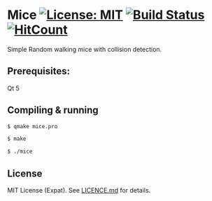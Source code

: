 Mice [![License: MIT](https://img.shields.io/badge/License-MIT-yellow.svg)](https://opensource.org/licenses/MIT) [<img alt="Build Status" src="https://travis-ci.org/raviq/Mice.svg?branch=master">][travis-url] [![HitCount](http://hits.dwyl.io/raviq/Mice.svg)](http://hits.dwyl.io/raviq/Mice)
=
Simple Random walking mice with collision detection.


## Prerequisites:

Qt 5

## Compiling & running

```sh
$ qmake mice.pro

$ make

$ ./mice
```


License
-------
MIT License (Expat). See [LICENCE.md](LICENCE.md) for details.

[travis-url]: https://travis-ci.org/raviq/Mice


